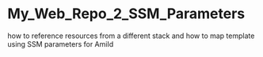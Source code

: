 # My_Web_Repo_2_SSM_Parameters
how to   reference resources from a different stack and how to map template using SSM parameters for AmiId 
